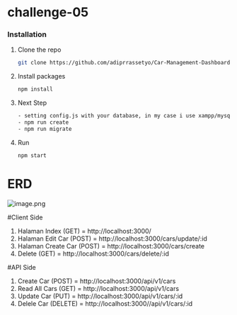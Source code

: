 # challenge-05

### Installation

1. Clone the repo
   ```sh
   git clone https://github.com/adiprrassetyo/Car-Management-Dashboard.git
   ```
2. Install packages
   ```sh
   npm install
   ```
3. Next Step

   ```sh
   - setting config.js with your database, in my case i use xampp/mysql
   - npm run create
   - npm run migrate
   ```

4. Run
   ```sh
   npm start
# ERD
![image.png](erd.png)

#Client Side
1. Halaman Index (GET) = http://localhost:3000/
2. Halaman Edit Car (POST) = http://localhost:3000/cars/update/:id
3. Halaman Create Car (POST) = http://localhost:3000/cars/create
4. Delete (GET) = http://localhost:3000/cars/delete/:id

#API Side
1. Create Car (POST) = http://localhost:3000/api/v1/cars
2. Read All Cars (GET) = http://localhost:3000/api/v1/cars
4. Update Car (PUT) = http://localhost:3000/api/v1/cars/:id
5. Delele Car (DELETE) = http://localhost:3000//api/v1/cars/:id
